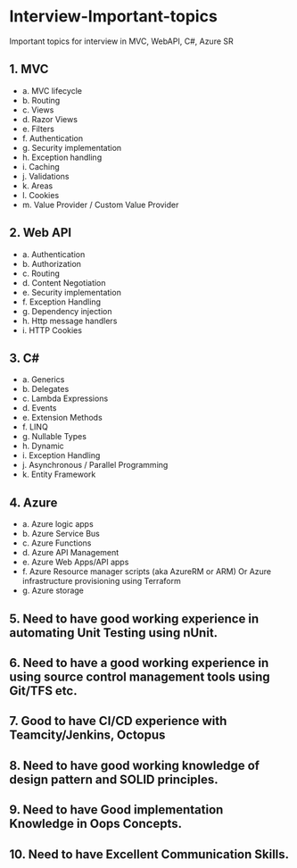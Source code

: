 # Interview-Important-topics
Important topics for interview in MVC, WebAPI, C#, Azure SR

## 1.       MVC

  - a.       MVC lifecycle
  - b.       Routing
  - c.       Views
  - d.       Razor Views
  - e.       Filters
  - f.       Authentication
  - g.       Security implementation
  - h.       Exception handling
  - i.       Caching
  - j.       Validations
  - k.       Areas
  - l.       Cookies
  - m.       Value Provider / Custom Value Provider

## 2.       Web API

  - a.       Authentication
  - b.       Authorization
  - c.       Routing
  - d.       Content Negotiation
  - e.       Security implementation
  - f.       Exception Handling
  - g.       Dependency injection
  - h.       Http message handlers
  - i.       HTTP Cookies

## 3.       C#

  - a.       Generics
  - b.       Delegates
  - c.       Lambda Expressions
  - d.       Events
  - e.       Extension Methods
  - f.       LINQ
  - g.       Nullable Types
  - h.       Dynamic
  - i.       Exception Handling
  - j.       Asynchronous / Parallel Programming
  - k.       Entity Framework

## 4.       Azure

  - a.       Azure logic apps
  - b.       Azure Service Bus
  - c.       Azure Functions
  - d.       Azure API Management
  - e.       Azure Web Apps/API apps
  - f.       Azure Resource manager scripts (aka AzureRM or ARM) Or Azure infrastructure provisioning using Terraform
  - g.       Azure storage

## 5.       Need to have good working experience in automating Unit Testing using nUnit.
## 6.       Need to have a good working experience in using source control management tools using Git/TFS etc.
## 7.       Good to have CI/CD experience with Teamcity/Jenkins, Octopus
## 8.       Need to have good working knowledge of design pattern and SOLID principles.
## 9.       Need to have Good implementation Knowledge in Oops Concepts.
## 10.      Need to have Excellent Communication Skills.
